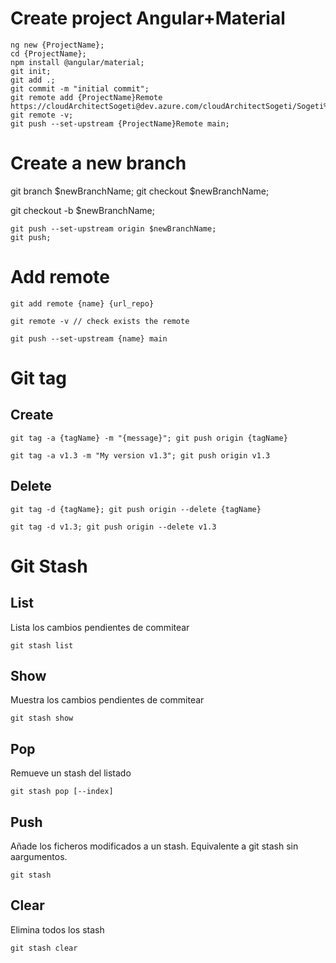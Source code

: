 # Create project Angular+Material

    ng new {ProjectName}; 
    cd {ProjectName}; 
    npm install @angular/material; 
    git init; 
    git add .; 
    git commit -m "initial commit"; 
    git remote add {ProjectName}Remote https://cloudArchitectSogeti@dev.azure.com/cloudArchitectSogeti/Sogeti%20Technical%20Community/_git/AngularElectron; 
    git remote -v;
    git push --set-upstream {ProjectName}Remote main;

# Create a new branch

[//]: <> (Option 1)
    git branch $newBranchName;
    git checkout $newBranchName;

[//]: <> (Option 2)
    git checkout -b $newBranchName;

    git push --set-upstream origin $newBranchName;
    git push;


# Add remote

    git add remote {name} {url_repo}

    git remote -v // check exists the remote

    git push --set-upstream {name} main

# Git tag

## Create

    git tag -a {tagName} -m "{message}"; git push origin {tagName}

    git tag -a v1.3 -m "My version v1.3"; git push origin v1.3

## Delete

    git tag -d {tagName}; git push origin --delete {tagName}

    git tag -d v1.3; git push origin --delete v1.3

# Git Stash

## List

Lista los cambios pendientes de commitear

    git stash list

## Show

Muestra los cambios pendientes de commitear

    git stash show

## Pop

Remueve un stash del listado

    git stash pop [--index]

## Push

Añade los ficheros modificados a un stash. Equivalente a git stash sin aargumentos.

    git stash

## Clear

Elimina todos los stash

    git stash clear